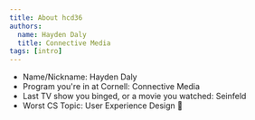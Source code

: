 ```yaml
---
title: About hcd36
authors:
  name: Hayden Daly
  title: Connective Media
tags: [intro]
---
```


- Name/Nickname: Hayden Daly
- Program you're in at Cornell: Connective Media
- Last TV show you binged, or a movie you watched: Seinfeld
- Worst CS Topic: User Experience Design 🤮
